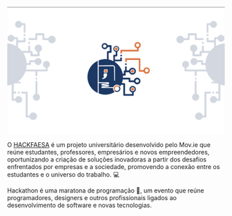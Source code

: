 
![](./bg.png)

O [HACKFAESA](https://hackfaesa.com.br/) é um projeto universitário desenvolvido pelo Mov.ie que reúne estudantes, professores, empresários e novos empreendedores, oportunizando a criação de soluções inovadoras a partir dos desafios enfrentados por empresas e a sociedade, promovendo a conexão entre os estudantes e o universo do trabalho. 💻

Hackathon é uma maratona de programação 🤯, um evento que reúne programadores, designers e outros profissionais ligados ao desenvolvimento de software e novas tecnologias.
